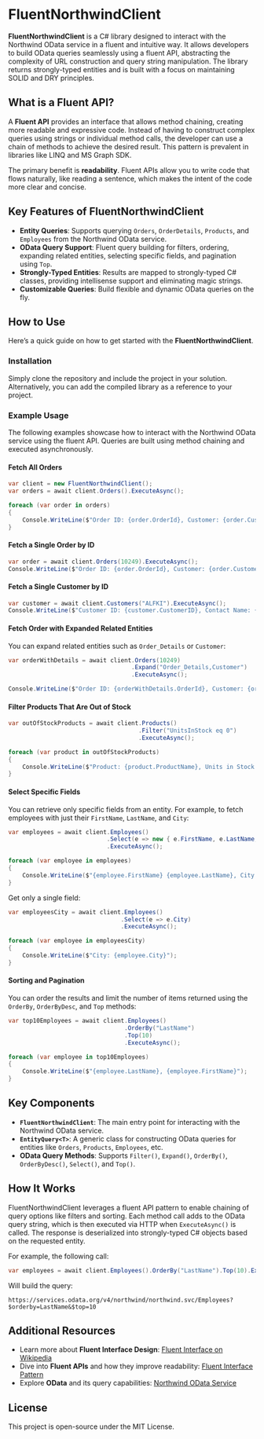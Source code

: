 
# FluentNorthwindClient

**FluentNorthwindClient** is a C# library designed to interact with the Northwind OData service in a fluent and intuitive way. It allows developers to build OData queries seamlessly using a fluent API, abstracting the complexity of URL construction and query string manipulation. The library returns strongly-typed entities and is built with a focus on maintaining SOLID and DRY principles.

## What is a Fluent API?

A **Fluent API** provides an interface that allows method chaining, creating more readable and expressive code. Instead of having to construct complex queries using strings or individual method calls, the developer can use a chain of methods to achieve the desired result. This pattern is prevalent in libraries like LINQ and MS Graph SDK.

The primary benefit is **readability**. Fluent APIs allow you to write code that flows naturally, like reading a sentence, which makes the intent of the code more clear and concise.

## Key Features of FluentNorthwindClient

- **Entity Queries**: Supports querying `Orders`, `OrderDetails`, `Products`, and `Employees` from the Northwind OData service.
- **OData Query Support**: Fluent query building for filters, ordering, expanding related entities, selecting specific fields, and pagination using `Top`.
- **Strongly-Typed Entities**: Results are mapped to strongly-typed C# classes, providing intellisense support and eliminating magic strings.
- **Customizable Queries**: Build flexible and dynamic OData queries on the fly.
  
## How to Use

Here’s a quick guide on how to get started with the **FluentNorthwindClient**.

### Installation

Simply clone the repository and include the project in your solution. Alternatively, you can add the compiled library as a reference to your project.

### Example Usage

The following examples showcase how to interact with the Northwind OData service using the fluent API. Queries are built using method chaining and executed asynchronously.

#### Fetch All Orders

```csharp
var client = new FluentNorthwindClient();
var orders = await client.Orders().ExecuteAsync();

foreach (var order in orders)
{
    Console.WriteLine($"Order ID: {order.OrderId}, Customer: {order.CustomerId}");
}
```

#### Fetch a Single Order by ID

```csharp
var order = await client.Orders(10249).ExecuteAsync();
Console.WriteLine($"Order ID: {order.OrderId}, Customer: {order.CustomerId}");
```
#### Fetch a Single Customer by ID

```csharp
var customer = await client.Customers("ALFKI").ExecuteAsync();
Console.WriteLine($"Customer ID: {customer.CustomerID}, Contact Name: {customer.ContactName}");
```

#### Fetch Order with Expanded Related Entities

You can expand related entities such as `Order_Details` or `Customer`:

```csharp
var orderWithDetails = await client.Orders(10249)
                                   .Expand("Order_Details,Customer")
                                   .ExecuteAsync();

Console.WriteLine($"Order ID: {orderWithDetails.OrderId}, Customer: {orderWithDetails.Customer.CompanyName}");
```

#### Filter Products That Are Out of Stock

```csharp
var outOfStockProducts = await client.Products()
                                     .Filter("UnitsInStock eq 0")
                                     .ExecuteAsync();

foreach (var product in outOfStockProducts)
{
    Console.WriteLine($"Product: {product.ProductName}, Units in Stock: {product.UnitsInStock}");
}
```

#### Select Specific Fields

You can retrieve only specific fields from an entity. For example, to fetch employees with just their `FirstName`, `LastName`, and `City`:

```csharp
var employees = await client.Employees()
                            .Select(e => new { e.FirstName, e.LastName, e.City })
                            .ExecuteAsync();

foreach (var employee in employees)
{
    Console.WriteLine($"{employee.FirstName} {employee.LastName}, City: {employee.City}");
}
```

Get only a single field:
```csharp
var employeesCity = await client.Employees()
                                .Select(e => e.City)
                                .ExecuteAsync();

foreach (var employee in employeesCity)
{
    Console.WriteLine($"City: {employee.City}");
}
```

#### Sorting and Pagination

You can order the results and limit the number of items returned using the `OrderBy`, `OrderByDesc`, and `Top` methods:

```csharp
var top10Employees = await client.Employees()
                                 .OrderBy("LastName")
                                 .Top(10)
                                 .ExecuteAsync();

foreach (var employee in top10Employees)
{
    Console.WriteLine($"{employee.LastName}, {employee.FirstName}");
}
```

## Key Components

- **`FluentNorthwindClient`**: The main entry point for interacting with the Northwind OData service.
- **`EntityQuery<T>`**: A generic class for constructing OData queries for entities like `Orders`, `Products`, `Employees`, etc.
- **OData Query Methods**: Supports `Filter()`, `Expand()`, `OrderBy()`, `OrderByDesc()`, `Select()`, and `Top()`.

## How It Works

FluentNorthwindClient leverages a fluent API pattern to enable chaining of query options like filters and sorting. Each method call adds to the OData query string, which is then executed via HTTP when `ExecuteAsync()` is called. The response is deserialized into strongly-typed C# objects based on the requested entity.

For example, the following call:
```csharp
var employees = await client.Employees().OrderBy("LastName").Top(10).ExecuteAsync();
```

Will build the query:
```
https://services.odata.org/v4/northwind/northwind.svc/Employees?$orderby=LastName&$top=10
```

## Additional Resources

- Learn more about **Fluent Interface Design**: [Fluent Interface on Wikipedia](https://en.wikipedia.org/wiki/Fluent_interface)
- Dive into **Fluent APIs** and how they improve readability: [Fluent Interface Pattern](https://martinfowler.com/bliki/FluentInterface.html)
- Explore **OData** and its query capabilities: [Northwind OData Service](https://services.odata.org/V4/Northwind/Northwind.svc)

## License

This project is open-source under the MIT License.
